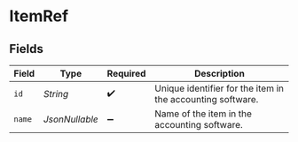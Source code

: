 # ItemRef


## Fields

| Field                                                      | Type                                                       | Required                                                   | Description                                                |
| ---------------------------------------------------------- | ---------------------------------------------------------- | ---------------------------------------------------------- | ---------------------------------------------------------- |
| `id`                                                       | *String*                                                   | :heavy_check_mark:                                         | Unique identifier for the item in the accounting software. |
| `name`                                                     | *JsonNullable<String>*                                     | :heavy_minus_sign:                                         | Name of the item in the accounting software.               |